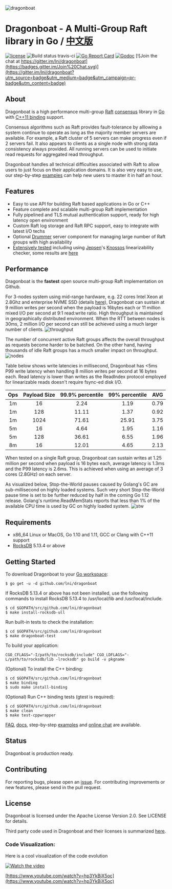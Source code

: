 ![dragonboat](./doc/dragonboat.jpg)
# Dragonboat - A Multi-Group Raft library in Go / [中文版](README.CHS.md) ##
[![license](http://img.shields.io/badge/license-Apache2-blue.svg)](https://github.com/lni/dragonboat/blob/master/LICENSE)
![Build status travis-ci](https://travis-ci.com/lni/dragonboat.svg?branch=master)
[![Go Report Card](https://goreportcard.com/badge/github.com/lni/dragonboat)](https://goreportcard.com/report/github.com/lni/dragonboat)
[![Godoc](http://img.shields.io/badge/go-documentation-blue.svg)](https://godoc.org/github.com/lni/dragonboat)
[![Join the chat at https://gitter.im/lni/dragonboat](https://badges.gitter.im/Join%20Chat.svg)](https://gitter.im/lni/dragonboat?utm_source=badge&utm_medium=badge&utm_campaign=pr-badge&utm_content=badge)

## About ##
Dragonboat is a high performance multi-group [Raft](https://raft.github.io/) [consensus](https://en.wikipedia.org/wiki/Consensus_(computer_science)) library in [Go](https://golang.org/) with [C++11 binding](/binding) support.

Consensus algorithms such as Raft provides fault-tolerance by alllowing a system continue to operate as long as the majority member servers are available. For example, a Raft cluster of 5 servers can make progress even if 2 servers fail. It also appears to clients as a single node with strong data consistency always provided. All running servers can be used to initiate read requests for aggregated read throughput.

Dragonboat handles all technical difficulties associated with Raft to allow users to just focus on their application domains. It is also very easy to use, our step-by-step [examples](https://github.com/lni/dragonboat-example) can help new users to master it in half an hour.

## Features ##
* Easy to use API for building Raft based applications in Go or C++
* Feature complete and scalable multi-group Raft implementation
* Fully pipelined and TLS mutual authentication support, ready for high latency open environment
* Custom Raft log storage and Raft RPC support, easy to integrate with latest I/O techs
* Optional [Drummer](/drummer) server component for managing large number of Raft groups with high availability
* [Extensively tested](/doc/test.md) including using [Jepsen](https://aphyr.com/tags/jepsen)'s [Knossos](https://github.com/jepsen-io/knossos) linearizability checker, some results are [here](https://github.com/lni/knossos-data)

## Performance ##
Dragonboat is the __fastest__ open source multi-group Raft implementation on Github. 

For 3-nodes system using mid-range hardware, e.g. 22 cores Intel Xeon at 2.8Ghz and enterprise NVME SSD (details [here](doc/test.md)), Dragonboat can sustain at 9 million writes per second when the payload is 16bytes each or 11 million mixed I/O per second at 9:1 read:write ratio. High throughput is maintained in geographically distributed environment. When the RTT between nodes is 30ms, 2 million I/O per second can still be achieved using a much larger number of clients.
![throughput](./doc/throughput.png)

The number of concurrent active Raft groups affects the overall throughput as requests become harder to be batched. On the other hand, having thousands of idle Raft groups has a much smaller impact on throughput.
![nodes](./doc/nodes.png)

Table below shows write latencies in millisecond, Dragonboat has <5ms P99 write latency when handling 8 million writes per second at 16 bytes each. Read latency is lower than writes as the ReadIndex protocol employed for linearizable reads doesn't require fsync-ed disk I/O.

|Ops|Payload Size|99.9% percentile|99% percentile|AVG|
|:-:|:----------:|:--:|:-:|:-:|
|1m|16|2.24|1.19|0.79|
|1m|128|11.11|1.37|0.92|
|1m|1024|71.61|25.91|3.75|
|5m|16|4.64|1.95|1.16|
|5m|128|36.61|6.55|1.96|
|8m|16|12.01|4.65|2.13|

When tested on a single Raft group, Dragonboat can sustain writes at 1.25 million per second when payload is 16 bytes each, average latency is 1.3ms and the P99 latency is 2.6ms. This is achieved when using an average of 3 cores (2.8GHz) on each server.

As visualized below, Stop-the-World pauses caused by Golang's GC are sub-millisecond on highly loaded systems. Such very short Stop-the-World pause time is set to be further reduced by half in the coming Go 1.12 release. Golang's runtime.ReadMemStats reports that less than 1% of the available CPU time is used by GC on highly loaded system.
![stw](./doc/stw.png)

## Requirements ##
* x86_64 Linux or MacOS, Go 1.10 and 1.11, GCC or Clang with C++11 support
* [RocksDB](https://github.com/facebook/rocksdb/blob/master/INSTALL.md) 5.13.4 or above


## Getting Started ##
To download Dragonboat to your [Go workspace](https://golang.org/doc/install):
```
$ go get -u -d github.com/lni/dragonboat
```
If RocksDB 5.13.4 or above has not been installed, use the following commands to install RocksDB 5.13.4 to /usr/local/lib and /usr/local/include.
```
$ cd $GOPATH/src/github.com/lni/dragonboat
$ make install-rocksdb-ull
```
Run built-in tests to check the installation:
```
$ cd $GOPATH/src/github.com/lni/dragonboat
$ make dragonboat-test
```
To build your application:
```
CGO_CFLAGS="-I/path/to/rocksdb/include" CGO_LDFLAGS="-L/path/to/rocksdb/lib -lrocksdb" go build -v pkgname
```
(Optional) To install the C++ binding:
```
$ cd $GOPATH/src/github.com/lni/dragonboat
$ make binding
$ sudo make install-binding
```
(Optional) Run C++ binding tests (gtest is required):
```
$ cd $GOPATH/src/github.com/lni/dragonboat
$ make clean
$ make test-cppwrapper
```

[FAQ](https://github.com/lni/dragonboat/wiki/FAQ), [docs](https://godoc.org/github.com/lni/dragonboat), step-by-step [examples](https://github.com/lni/dragonboat-example) and [online chat](https://gitter.im/lni/dragonboat) are available.

## Status ##
Dragonboat is production ready.

## Contributing ##
For reporting bugs, please open an [issue](https://github.com/lni/dragonboat/issues/new). For contributing improvements or new features, please send in the pull request.

## License ##
Dragonboat is licensed under the Apache License Version 2.0. See LICENSE for details.

Third party code used in Dragonboat and their licenses is summarized [here](COPYRIGHT).

### Code Visualization:

Here is a cool visualization of the code evolution

 [![Watch the video](https://img.youtube.com/vi/hp3YkBjX5oc/0.jpg)](https://www.youtube.com/watch?v=hp3YkBjX5oc)

 [https://www.youtube.com/watch?v=hp3YkBjX5oc](https://www.youtube.com/watch?v=hp3YkBjX5oc)

